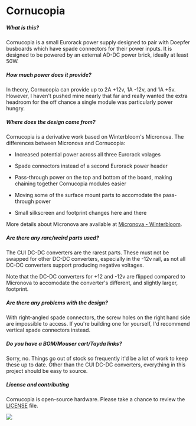 # Cornucopia

##### What is this?

Cornucopia is a small Eurorack power supply designed to pair with Doepfer busboards which have spade connectors for their power inputs. It is designed to be powered by an external AD-DC power brick, ideally at least 50W.

##### How much power does it provide?

In theory, Cornucopia can provide up to 2A +12v, 1A -12v, and 1A +5v. However, I haven't pushed mine nearly that far and really wanted the extra headroom for the off chance a single module was particularly power hungry.

##### Where does the design come from?

Cornucopia is a derivative work based on Winterbloom's Micronova. The differences between Micronova and Cornucopia:

- Increased potential power across all three Eurorack volages

- Spade connectors instead of a second Eurorack power header

- Pass-through power on the top and bottom of the board, making chaining together Cornucopia modules easier

- Moving some of the surface mount parts to accomodate the pass-through power

- Small silkscreen and footprint changes here and there

More details about Micronova are available at [Micronova - Winterbloom](https://winterbloom.com/shop/micronova).

##### Are there any rare/weird parts used?

The CUI DC-DC converters are the rarest parts. These must not be swapped for other DC-DC converters, especially in the -12v rail, as not all DC-DC converters support producing negative voltages.

Note that the DC-DC converters for +12 and -12v are flipped compared to Micronova to accomodate the converter's different, and slightly larger, footprint.

##### Are there any problems with the design?

With right-angled spade connectors, the screw holes on the right hand side are impossible to access. If you're building one for yourself, I'd recommend vertical spade connectors instead.

##### Do you have a BOM/Mouser cart/Tayda links?

Sorry, no. Things go out of stock so frequently it'd be a lot of work to keep these up to date. Other than the CUI DC-DC converters, everything in this project should be easy to source.

##### License and contributing

Cornucopia is open-source hardware. Please take a chance to review the [LICENSE](LICENSE.md) file.

![](images/cornucopia.png)
